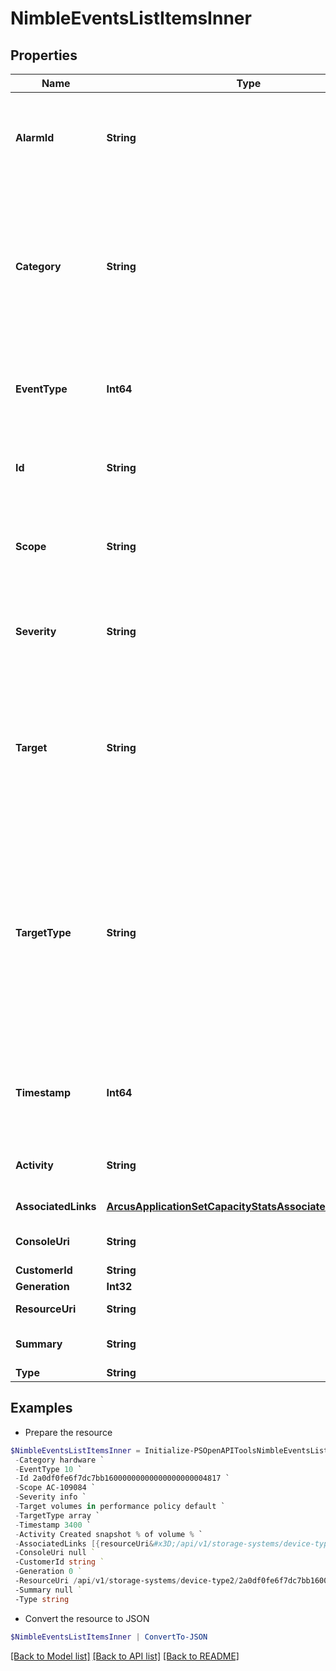 # NimbleEventsListItemsInner
## Properties

Name | Type | Description | Notes
------------ | ------------- | ------------- | -------------
**AlarmId** | **String** | The alarm ID if the event is related to an alarm. A 42 digit hexadecimal number. &#x60;Filter, Sort&#x60; | [optional] 
**Category** | **String** | Category of the event record. Possible values: &#39;unknown&#39;, &#39;hardware&#39;, &#39;service&#39;, &#39;replication&#39;, &#39;volume&#39;, &#39;update&#39;, &#39;configuration&#39;, &#39;test&#39;, &#39;security&#39;, &#39;array_upgrade&#39;. &#x60;Filter, Sort&#x60; | [optional] 
**EventType** | **Int64** | FType of the event record. Non-negative integer in range [0,2147483647]. &#x60;Filter, Sort&#x60; | [optional] 
**Id** | **String** | Identifier for the event record. A 42 digit hexadecimal number. &#x60;Filter, Sort&#x60; | [optional] 
**Scope** | **String** | The array name for array level event. Possible values: array serial number, or &#39;-&#39;. &#x60;Filter, Sort&#x60; | [optional] 
**Severity** | **String** | Severity level of the event. Possible values: &#39;info&#39;, &#39;notice&#39;, &#39;warning&#39;, &#39;critical&#39;. &#x60;Filter, Sort&#x60; | [optional] 
**Target** | **String** | Name of object upon which the event occurred. String of up to 400 alphanumeric characters, - and . and : and &quot;&quot; &quot;&quot; are allowed after first character. &#x60;Filter, Sort&#x60; | [optional] 
**TargetType** | **String** | Target type of the event record. Possible values: &#39;anon&#39;, &#39;array&#39;, &#39;controller&#39;, &#39;disk&#39;, &#39;nic&#39;, &#39;temperature&#39;, &#39;service&#39;, &#39;volume&#39;, &#39;protection_set&#39;, &#39;nvram&#39;, &#39;fan&#39;, &#39;power_supply&#39;, &#39;partner&#39;, &#39;raid&#39;, &#39;test&#39;, &#39;iscsi&#39;, &#39;pool&#39;, &#39;group&#39;, &#39;shelf&#39;, &#39;ntb&#39;, &#39;fc&#39;, &#39;initiator_group&#39;. &#x60;Filter, Sort&#x60; | [optional] 
**Timestamp** | **Int64** | Time when this event happened. Seconds since last epoch i.e. 00:00 January 1, 1970. &#x60;Filter, Sort&#x60; | [optional] 
**Activity** | **String** | Description of the event. String of 1-1476 printable characters. | [optional] 
**AssociatedLinks** | [**ArcusApplicationSetCapacityStatsAssociatedLinksInner[]**](ArcusApplicationSetCapacityStatsAssociatedLinksInner.md) | Associated Links Details | [optional] 
**ConsoleUri** | **String** | consoleUri for detailed storage object | [optional] 
**CustomerId** | **String** | customerId | [optional] 
**Generation** | **Int32** | generation | [optional] 
**ResourceUri** | **String** | Link to the object URI | [optional] 
**Summary** | **String** | Summary of the event. Plain string. | [optional] 
**Type** | **String** | type | [optional] 

## Examples

- Prepare the resource
```powershell
$NimbleEventsListItemsInner = Initialize-PSOpenAPIToolsNimbleEventsListItemsInner  -AlarmId 2a0df0fe6f7dc7bb16000000000000000000004817 `
 -Category hardware `
 -EventType 10 `
 -Id 2a0df0fe6f7dc7bb16000000000000000000004817 `
 -Scope AC-109084 `
 -Severity info `
 -Target volumes in performance policy default `
 -TargetType array `
 -Timestamp 3400 `
 -Activity Created snapshot % of volume % `
 -AssociatedLinks [{resourceUri&#x3D;/api/v1/storage-systems/device-type2/2a0df0fe6f7dc7bb16000000000000000000004817, type&#x3D;storage-systems}] `
 -ConsoleUri null `
 -CustomerId string `
 -Generation 0 `
 -ResourceUri /api/v1/storage-systems/device-type2/2a0df0fe6f7dc7bb16000000000000000000004817 `
 -Summary null `
 -Type string
```

- Convert the resource to JSON
```powershell
$NimbleEventsListItemsInner | ConvertTo-JSON
```

[[Back to Model list]](../README.md#documentation-for-models) [[Back to API list]](../README.md#documentation-for-api-endpoints) [[Back to README]](../README.md)

